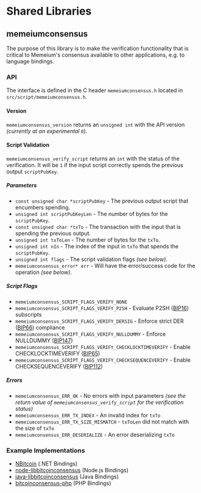 # Shared Libraries

## memeiumconsensus

The purpose of this library is to make the verification functionality that is critical to Memeium's consensus available to other applications, e.g. to language bindings.

### API

The interface is defined in the C header `memeiumconsensus.h` located in `src/script/memeiumconsensus.h`.

#### Version

`memeiumconsensus_version` returns an `unsigned int` with the API version _(currently at an experimental `0`)_.

#### Script Validation

`memeiumconsensus_verify_script` returns an `int` with the status of the verification. It will be `1` if the input script correctly spends the previous output `scriptPubKey`.

##### Parameters

- `const unsigned char *scriptPubKey` - The previous output script that encumbers spending.
- `unsigned int scriptPubKeyLen` - The number of bytes for the `scriptPubKey`.
- `const unsigned char *txTo` - The transaction with the input that is spending the previous output.
- `unsigned int txToLen` - The number of bytes for the `txTo`.
- `unsigned int nIn` - The index of the input in `txTo` that spends the `scriptPubKey`.
- `unsigned int flags` - The script validation flags _(see below)_.
- `memeiumconsensus_error* err` - Will have the error/success code for the operation _(see below)_.

##### Script Flags

- `memeiumconsensus_SCRIPT_FLAGS_VERIFY_NONE`
- `memeiumconsensus_SCRIPT_FLAGS_VERIFY_P2SH` - Evaluate P2SH ([BIP16](https://github.com/bitcoin/bips/blob/master/bip-0016.mediawiki)) subscripts
- `memeiumconsensus_SCRIPT_FLAGS_VERIFY_DERSIG` - Enforce strict DER ([BIP66](https://github.com/bitcoin/bips/blob/master/bip-0066.mediawiki)) compliance
- `memeiumconsensus_SCRIPT_FLAGS_VERIFY_NULLDUMMY` - Enforce NULLDUMMY ([BIP147](https://github.com/bitcoin/bips/blob/master/bip-0147.mediawiki))
- `memeiumconsensus_SCRIPT_FLAGS_VERIFY_CHECKLOCKTIMEVERIFY` - Enable CHECKLOCKTIMEVERIFY ([BIP65](https://github.com/bitcoin/bips/blob/master/bip-0065.mediawiki))
- `memeiumconsensus_SCRIPT_FLAGS_VERIFY_CHECKSEQUENCEVERIFY` - Enable CHECKSEQUENCEVERIFY ([BIP112](https://github.com/bitcoin/bips/blob/master/bip-0112.mediawiki))

##### Errors

- `memeiumconsensus_ERR_OK` - No errors with input parameters _(see the return value of `memeiumconsensus_verify_script` for the verification status)_
- `memeiumconsensus_ERR_TX_INDEX` - An invalid index for `txTo`
- `memeiumconsensus_ERR_TX_SIZE_MISMATCH` - `txToLen` did not match with the size of `txTo`
- `memeiumconsensus_ERR_DESERIALIZE` - An error deserializing `txTo`

### Example Implementations

- [NBitcoin](https://github.com/NicolasDorier/NBitcoin/blob/master/NBitcoin/Script.cs#L814) (.NET Bindings)
- [node-libbitcoinconsensus](https://github.com/bitpay/node-libbitcoinconsensus) (Node.js Bindings)
- [java-libbitcoinconsensus](https://github.com/dexX7/java-libbitcoinconsensus) (Java Bindings)
- [bitcoinconsensus-php](https://github.com/Bit-Wasp/bitcoinconsensus-php) (PHP Bindings)
